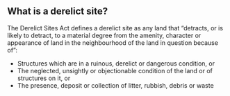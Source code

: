 ##  What is a derelict site?

The Derelict Sites Act defines a derelict site as any land that “detracts, or
is likely to detract, to a material degree from the amenity, character or
appearance of land in the neighbourhood of the land in question because of”:

  * Structures which are in a ruinous, derelict or dangerous condition, or 
  * The neglected, unsightly or objectionable condition of the land or of structures on it, or 
  * The presence, deposit or collection of litter, rubbish, debris or waste 
